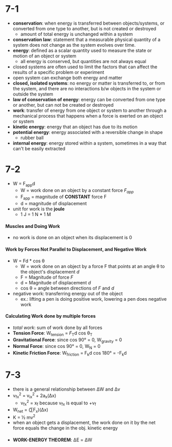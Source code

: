# 7-1
- **conservation**: when energy is transferred between objects/systems, or converted from one type to another, but is not created or destroyed
	- amount of total energy is unchanged within a system
- **conservation law**: statement that a measurable physical quantity of a system does not change as the system evolves over time. 
- **energy**: defined as a scalar quantity used to measure the state or motion of an object or system
	- all energy is conserved, but quantities are not always equal
- closed systems are often used to limit the factors that can affect the results of a specific problem or experiment
- open system can exchange both energy and matter
- **closed, isolated systems**: no energy or matter is transferred to, or from the system, and there are no interactions b/w objects in the system or outside the system
- **law of conservation of energy**: energy can be converted from one type or another, but can not be created or destroyed
- **work**: transfer of energy from one object or system to another through a mechanical process that happens when a force is exerted on an object or system
- **kinetic energy**: energy that an object has due to its motion
- **potential energy**: energy associated with a reversible change in shape
	- rubber ball
- **internal energy**: energy stored within a system, sometimes in a way that can't be easily extracted


# 7-2
- W = F<sub>app</sub>d
	- W = work done on an object by a constant force *F<sub>app</sub>* 
	- F<sub>app</sub> = magnitude of **CONSTANT** force F
	- d = magnitude of displacement
- unit for work is the **joule**
	- 1 J = 1 N * 1 M

#### Muscles and Doing Work
- no work is done on an object when its displacement is 0

#### Work by Forces Not Parallel to Displacement, and Negative Work
- W = Fd * cos θ
	- W = work done on an object by a force F that points at an angle θ to the object's displacement *d*
	- F = Magnitude of force *F*
	- d = Magnitude of displacement *d*
	- cos θ = angle between directions of *F* and *d* 
- negative work: transferring energy out of the object
	- ex.: lifting a pen is doing positive work, lowering a pen does negative work

#### Calculating Work done by multiple forces
- *total work*: sum of work done by all forces
- **Tension Force**: W<sub>tension</sub> = *F*<sub>T</sub>d cos θ<sub>T</sub>
- **Gravitational Force**: since cos 90° = 0, W<sub>gravity</sub> = 0
- **Normal Force**: since cos 90° = 0, W<sub>N</sub> = 0
- **Kinetic Friction Force**: W<sub>friction</sub> = F<sub>k</sub>d cos 180° = -F<sub>k</sub>d

# 7-3
- there is a general relationship between ΔW and Δv
- v<sub>fx</sub><sup>2</sup> = v<sub>ix</sub><sup>2</sup> + 2a<sub>x</sub>(Δx)
	- v<sub>fx</sub><sup>2</sup> = x<sub>f</sub> because v<sub>fx</sub> is equal to +v<sub>f</sub> 
- W<sub>net</sub> = (∑F<sub>x</sub>)(Δx)
- K = ½ mv<sup>2</sup> 
- when an object gets a displacement, the work done on it by the net force equals the change in the obj. kinetic energy
####
- **WORK-ENERGY THEOREM**: ΔE = ΔW
